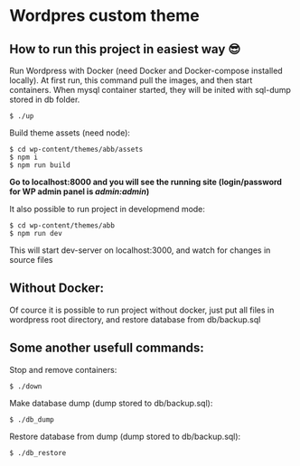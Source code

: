 # Wordpres custom theme


## How to run this project in easiest way 😎

Run Wordpress with Docker (need Docker and Docker-compose installed locally).
At first run, this command pull the images, and then start containers. When mysql container started, they will be inited with sql-dump stored in db folder.

    $ ./up

Build theme assets (need node):

    $ cd wp-content/themes/abb/assets
    $ npm i
    $ npm run build

__Go to localhost:8000 and you will see the running site (login/password for WP admin panel is ***admin:admin***)__


It also possible to run project in developmend mode:

    $ cd wp-content/themes/abb
    $ npm run dev
This will start dev-server on localhost:3000, and watch for changes in source files


## Without Docker:
Of cource it is possible to run project without docker, just put all files in wordpress root directory, and restore database from db/backup.sql


## Some another usefull commands:

Stop and remove containers:

    $ ./down

Make database dump (dump stored to db/backup.sql):

    $ ./db_dump

Restore database from dump (dump stored to db/backup.sql):

    $ ./db_restore
